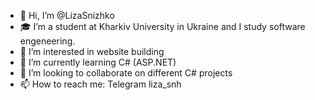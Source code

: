 - 👋 Hi, I’m @LizaSnizhko
- 🎓 I’m a student at Kharkiv University in Ukraine and I study software engeneering. 
- 👀 I’m interested in website building 
- 🌱 I’m currently learning C# (ASP.NET)
- 💞️ I’m looking to collaborate on different C# projects
- 📫 How to reach me: Telegram liza_snh

<!---
LizaSnizhko/LizaSnizhko is a ✨ special ✨ repository because its `README.md` (this file) appears on your GitHub profile.
You can click the Preview link to take a look at your changes.
--->
